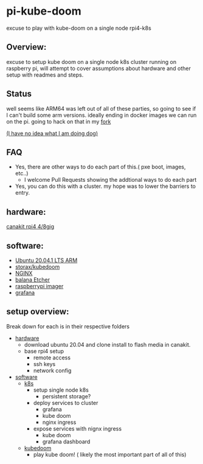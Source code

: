 # pi-kube-doom
excuse to play with kube-doom on a single node rpi4-k8s 
## Overview:
  
  excuse to setup kube doom on a single node k8s cluster running on raspberry pi, will attempt to cover assumptions about hardware and other setup with readmes and steps.

## Status

  well seems like ARM64 was left out of all of these parties, so going to see if I can't build some arm versions.
  ideally ending in docker images we can run on the pi.
  going to hack on that in my [fork](https://github.com/vinnie357/kubedoom) 
  
  [(I have no idea what I am doing dog)](https://i2.wp.com/gaxstudio.com/wp-content/uploads/2017/08/i-have-no-idea-what-im-doing-dog-feat-1-620x400.jpg?ssl=1)

## FAQ

  - Yes, there are other ways to do each part of this.( pxe boot, images, etc..)
    - I welcome Pull Requests showing the addtional ways to do each part
  - Yes, you can do this with a cluster. my hope was to lower the barriers to entry.

## hardware:

[canakit rpi4 4/8gig](https://www.canakit.com/raspberry-pi-4-starter-kit.html)

## software:

- [Ubuntu 20.04.1 LTS ARM](https://ubuntu.com/download/server/arm)
- [storax/kubedoom](https://github.com/storax/kubedoom)
- [NGINX](https://www.nginx.com/)
- [balana Etcher](https://www.balena.io/etcher/)
- [raspberrypi imager](https://www.raspberrypi.org/downloads/)
- [grafana](https://grafana.com/)

## setup overview:
 
 Break down for each is in their respective folders
  - [hardware](hardware/readme.md)
    - download ubuntu 20.04 and clone install to flash media in canakit.
    - base rpi4 setup
      - remote access
      - ssh keys
      - network config
  - [software](software/readme.md)
    - [k8s](software/k8s/readme.md)
      - setup single node k8s
        - persistent storage?
      - deploy services to cluster
        - grafana
        - kube doom
        - nginx ingress
      - expose services with nignx ingress
        - kube doom
        - grafana dashboard
    - [kubedoom](software/kubedoom/readme.md)
      - play kube doom! ( likely the most important part of all of this)
